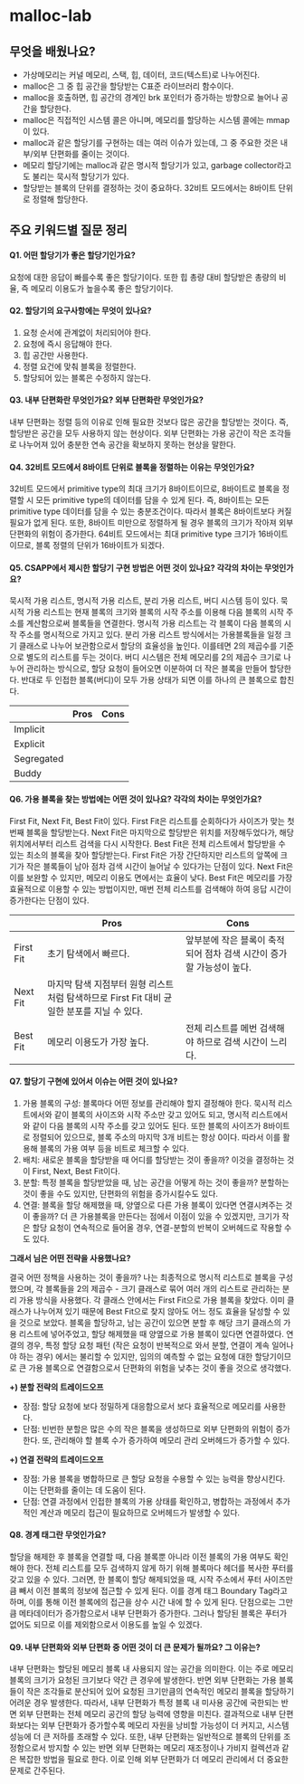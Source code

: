 # malloc-lab

## 무엇을 배웠나요?
* 가상메모리는 커널 메모리, 스택, 힙, 데이터, 코드(텍스트)로 나누어진다.
* malloc은 그 중 힙 공간을 할당받는 C표준 라이브러리 함수이다.
* malloc을 호출하면, 힙 공간의 경계인 brk 포인터가 증가하는 방향으로 늘어나 공간을 할당한다.
* malloc은 직접적인 시스템 콜은 아니며, 메모리를 할당하는 시스템 콜에는 mmap이 있다.
* malloc과 같은 할당기를 구현하는 데는 여러 이슈가 있는데, 그 중 주요한 것은 내부/외부 단편화를 줄이는 것이다.
* 메모리 할당기에는 malloc과 같은 명시적 할당기가 있고, garbage collector라고도 불리는 묵시적 할당기가 있다.
* 할당받는 블록의 단위를 결정하는 것이 중요하다. 32비트 모드에서는 8바이트 단위로 정렬해 할당한다.

## 주요 키워드별 질문 정리

#### Q1. 어떤 할당기가 좋은 할당기인가요?
요청에 대한 응답이 빠를수록 좋은 할당기이다. 또한 힙 총량 대비 할당받은 총량의 비율, 즉 메모리 이용도가 높을수록 좋은 할당기이다.

#### Q2. 할당기의 요구사항에는 무엇이 있나요?
1. 요청 순서에 관계없이 처리되어야 한다.
2. 요청에 즉시 응답해야 한다.
3. 힙 공간만 사용한다.
4. 정렬 요건에 맞춰 블록을 정렬한다.
5. 할당되어 있는 블록은 수정하지 않는다.

#### Q3. 내부 단편화란 무엇인가요? 외부 단편화란 무엇인가요?
내부 단편화는 정렬 등의 이유로 인해 필요한 것보다 많은 공간을 할당받는 것이다. 즉, 할당받은 공간을 모두 사용하지 않는 현상이다. 외부 단편화는 가용 공간이 작은 조각들로 나누어져 있어 충분한 연속 공간을 확보하지 못하는 현상을 말한다.

#### Q4. 32비트 모드에서 8바이트 단위로 블록을 정렬하는 이유는 무엇인가요?
32비트 모드에서 primitive type의 최대 크기가 8바이트이므로, 8바이트로 블록을 정렬할 시 모든 primitive type의 데이터를 담을 수 있게 된다. 즉, 8바이트는 모든 primitive type 데이터를 담을 수 있는 충분조건이다. 따라서 블록은 8바이트보다 커질 필요가 없게 된다. 또한, 8바이트 미만으로 정렬하게 될 경우 블록의 크기가 작아져 외부 단편화의 위험이 증가한다. 64비트 모드에서는 최대 primitive type 크기가 16바이트이므로, 블록 정렬의 단위가 16바이트가 되겠다.

#### Q5. CSAPP에서 제시한 할당기 구현 방법은 어떤 것이 있나요? 각각의 차이는 무엇인가요?
묵시적 가용 리스트, 명시적 가용 리스트, 분리 가용 리스트, 버디 시스템 등이 있다. 묵시적 가용 리스트는 현재 블록의 크기와 블록의 시작 주소를 이용해 다음 블록의 시작 주소를 계산함으로써 블록들을 연결한다. 명시적 가용 리스트는 각 블록이 다음 블록의 시작 주소를 명시적으로 가지고 있다. 분리 가용 리스트 방식에서는 가용블록들을 일정 크기 클래스로 나누어 보관함으로서 할당의 효율성을 높인다. 이를테면 2의 제곱수를 기준으로 별도의 리스트를 두는 것이다. 버디 시스템은 전체 메모리를 2의 제곱수 크기로 나누어 관리하는 방식으로, 할당 요청이 들어오면 이분하여 더 작은 블록을 만들어 할당한다. 반대로 두 인접한 블록(버디)이 모두 가용 상태가 되면 이를 하나의 큰 블록으로 합친다.

||Pros|Cons|
|-|-|-|
|Implicit|||
|Explicit|||
|Segregated|||
|Buddy|||

#### Q6. 가용 블록을 찾는 방법에는 어떤 것이 있나요? 각각의 차이는 무엇인가요?
First Fit, Next Fit, Best Fit이 있다. First Fit은 리스트를 순회하다가 사이즈가 맞는 첫 번째 블록을 할당받는다. Next Fit은 마지막으로 할당받은 위치를 저장해두었다가, 해당 위치에서부터 리스트 검색을 다시 시작한다. Best Fit은 전체 리스트에서 할당받을 수 있는 최소의 블록을 찾아 할당받는다. First Fit은 가장 간단하지만 리스트의 앞쪽에 크기가 작은 블록들이 남아 점차 검색 시간이 늘어날 수 있다가는 단점이 있다. Next Fit은 이를 보완할 수 있지만, 메모리 이용도 면에서는 효율이 낮다. Best Fit은 메모리를 가장 효율적으로 이용할 수 있는 방법이지만, 매번 전체 리스트를 검색해야 하여 응답 시간이 증가한다는 단점이 있다.


||Pros|Cons|
|-|-|-|
|First Fit|초기 탐색에서 빠르다.|앞부분에 작은 블록이 축적되어 점차 검색 시간이 증가할 가능성이 높다.|
|Next Fit|마지막 탐색 지점부터 원형 리스트처럼 탐색하므로 First Fit 대비 균일한 분포를 지닐 수 있다.||
|Best Fit|메모리 이용도가 가장 높다.|전체 리스트를 메번 검색해야 하므로 검색 시간이 느리다.|

#### Q7. 할당기 구현에 있어서 이슈는 어떤 것이 있나요?
1. 가용 블록의 구성: 블록마다 어떤 정보를 관리해야 할지 결정해야 한다. 묵시적 리스트에서와 같이 블록의 사이즈와 시작 주소만 갖고 있어도 되고, 명시적 리스트에서와 같이 다음 블록의 시작 주소를 갖고 있어도 된다. 또한 블록의 사이즈가 8바이트로 정렬되어 있으므로, 블록 주소의 마지막 3개 비트는 항상 0이다. 따라서 이를 활용해 블록의 가용 여부 등을 비트로 체크할 수 있다.
2. 배치: 새로운 블록을 할당받을 때 어디를 할당받는 것이 좋을까? 이것을 결정하는 것이 First, Next, Best Fit이다.
3. 분할: 특정 블록을 할당받았을 때, 남는 공간을 어떻게 하는 것이 좋을까? 분할하는 것이 좋을 수도 있지만, 단편화의 위험을 증가시킬수도 있다.
4. 연결: 블록을 할당 해제했을 때, 양옆으로 다른 가용 블록이 있다면 연결시켜주는 것이 좋을까? 더 큰 가용블록을 만든다는 점에서 이점이 있을 수 있겠지만, 크기가 작은 할당 요청이 연속적으로 들어올 경우, 연결-분할의 반복이 오버헤드로 작용할 수도 있다.
        

**그래서 님은 어떤 전략을 사용했나요?**
   
결국 어떤 정책을 사용하는 것이 좋을까? 나는 최종적으로 명시적 리스트로 블록을 구성했으며, 각 블록들을 2의 제곱수 - 크기 클래스로 묶어 여러 개의 리스트로 관리하는 분리 가용 방식을 사용했다. 각 클래스 안에서는 First Fit으로 가용 블록을 찾았다. 이미 클래스가 나누어져 있기 때문에 Best Fit으로 찾지 않아도 어느 정도 효율을 달성할 수 있을 것으로 보았다. 블록을 할당하고, 남는 공간이 있으면 분할 후 해당 크기 클래스의 가용 리스트에 넣어주었고, 할당 해제했을 때 양옆으로 가용 블록이 있다면 연결하였다. 연결의 경우, 특정 할당 요청 패턴 (작은 요청이 반복적으로 와서 분할, 연결이 계속 일어나야 하는 경우) 에서는 불리할 수 있지만, 임의의 예측할 수 없는 요청에 대한 할당기이므로 큰 가용 블록으로 연결함으로서 단편화의 위험을 낮추는 것이 좋을 것으로 생각했다.

**+) 분할 전략의 트레이드오프**
* 장점: 할당 요청에 보다 정밀하게 대응함으로서 보다 효율적으로 메모리를 사용한다.
* 단점: 빈번한 분할은 많은 수의 작은 블록을 생성하므로 외부 단편화의 위험이 증가한다. 또, 관리해야 할 블록 수가 증가하여 메모리 관리 오버헤드가 증가할 수 있다.

**+) 연결 전략의 트레이드오프**
* 장점: 가용 블록을 병합하므로 큰 할당 요청을 수용할 수 있는 능력을 향상시킨다. 이는 단편화를 줄이는 데 도움이 된다.
* 단점: 연결 과정에서 인접한 블록의 가용 상태를 확인하고, 병합하는 과정에서 추가적인 계산과 메모리 접근이 필요하므로 오버헤드가 발생할 수 있다.

#### Q8. 경계 태그란 무엇인가요?
할당을 해제한 후 블록을 연결할 때, 다음 블록뿐 아니라 이전 블록의 가용 여부도 확인해야 한다. 전체 리스트를 모두 검색하지 않게 하기 위해 블록마다 헤더를 복사한 푸터를 갖고 있을 수 있다. 그러면, 한 블록이 할당 해제되었을 때, 시작 주소에서 푸터 사이즈만큼 빼서 이전 블록의 정보에 접근할 수 있게 된다. 이를 경계 태그 Boundary Tag라고 하며, 이를 통해 이전 블록에의 접근을 상수 시간 내에 할 수 있게 된다. 단점으로는 그만큼 메타데이터가 증가함으로서 내부 단편화가 증가한다. 그러나 할당된 블록은 푸터가 없어도 되므로 이를 제외함으로서 이용도를 높일 수 있겠다.

#### Q9. 내부 단편화와 외부 단편화 중 어떤 것이 더 큰 문제가 될까요? 그 이유는?
내부 단편화는 할당된 메모리 블록 내 사용되지 않는 공간을 의미한다. 이는 주로 메모리 블록의 크기가 요청된 크기보다 약간 큰 경우에 발생한다. 반면 외부 단편화는 가용 블록들이 작은 조각들로 분산되어 있어 요청된 크기만큼의 연속적인 메모리 블록을 할당하기 어려운 경우 발생한다. 따라서, 내부 단편화가 특정 블록 내 미사용 공간에 국한되는 반면 외부 단편화는 전체 메모리 공간의 할당 능력에 영향을 미친다. 결과적으로 내부 단편화보다는 외부 단편화가 증가할수록 메모리 자원을 낭비할 가능성이 더 커지고, 시스템 성능에 더 큰 저하를 초래할 수 있다. 또한, 내부 단편화는 일반적으로 블록의 단위를 조정함으로서 방지할 수 있는 반면 외부 단편화는 메모리 재조정이나 가비지 컬렉션과 같은 복잡한 방법을 필요로 한다. 이로 인해 외부 단편화가 더 메모리 관리에서 더 중요한 문제로 간주된다.


